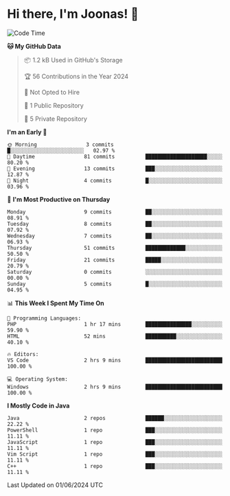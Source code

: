 <!--<a href="https://github.com/anuraghazra/github-readme-stats">
  <img align="center" height=200 src="https://readme-stats-git-main-joonas45s-projects.vercel.app/api?username=Joonas45&hide=stars&show_icons=true&theme=monokai" />
</a>
<a href="">
  <img align="center" width=300 src="https://readme-stats-git-main-joonas45s-projects.vercel.app/api/top-langs?username=Joonas45&theme=monokai&layout=compact" />
</a>-->
<!--
<a href="">
  <img align="center" height=125 width=600 src="https://readme-stats-git-main-joonas45s-projects.vercel.app/api/wakatime?username=Joonas45&theme=monokai&layout=compact" />
</a>
-->

# Hi there, I'm Joonas! :wave:


<!--START_SECTION:waka-->
![Code Time](http://img.shields.io/badge/Code%20Time-77%20hrs%2024%20mins-blue)

**🐱 My GitHub Data** 

> 📦 1.2 kB Used in GitHub's Storage 
 > 
> 🏆 56 Contributions in the Year 2024
 > 
> 🚫 Not Opted to Hire
 > 
> 📜 1 Public Repository 
 > 
> 🔑 5 Private Repository 
 > 
**I'm an Early 🐤** 

```text
🌞 Morning                3 commits           █░░░░░░░░░░░░░░░░░░░░░░░░   02.97 % 
🌆 Daytime                81 commits          ████████████████████░░░░░   80.20 % 
🌃 Evening                13 commits          ███░░░░░░░░░░░░░░░░░░░░░░   12.87 % 
🌙 Night                  4 commits           █░░░░░░░░░░░░░░░░░░░░░░░░   03.96 % 
```
📅 **I'm Most Productive on Thursday** 

```text
Monday                   9 commits           ██░░░░░░░░░░░░░░░░░░░░░░░   08.91 % 
Tuesday                  8 commits           ██░░░░░░░░░░░░░░░░░░░░░░░   07.92 % 
Wednesday                7 commits           ██░░░░░░░░░░░░░░░░░░░░░░░   06.93 % 
Thursday                 51 commits          █████████████░░░░░░░░░░░░   50.50 % 
Friday                   21 commits          █████░░░░░░░░░░░░░░░░░░░░   20.79 % 
Saturday                 0 commits           ░░░░░░░░░░░░░░░░░░░░░░░░░   00.00 % 
Sunday                   5 commits           █░░░░░░░░░░░░░░░░░░░░░░░░   04.95 % 
```


📊 **This Week I Spent My Time On** 

```text
💬 Programming Languages: 
PHP                      1 hr 17 mins        ███████████████░░░░░░░░░░   59.90 % 
HTML                     52 mins             ██████████░░░░░░░░░░░░░░░   40.10 % 

🔥 Editors: 
VS Code                  2 hrs 9 mins        █████████████████████████   100.00 % 

💻 Operating System: 
Windows                  2 hrs 9 mins        █████████████████████████   100.00 % 
```

**I Mostly Code in Java** 

```text
Java                     2 repos             ██████░░░░░░░░░░░░░░░░░░░   22.22 % 
PowerShell               1 repo              ███░░░░░░░░░░░░░░░░░░░░░░   11.11 % 
JavaScript               1 repo              ███░░░░░░░░░░░░░░░░░░░░░░   11.11 % 
Vim Script               1 repo              ███░░░░░░░░░░░░░░░░░░░░░░   11.11 % 
C++                      1 repo              ███░░░░░░░░░░░░░░░░░░░░░░   11.11 % 
```




 Last Updated on 01/06/2024 UTC
<!--END_SECTION:waka-->
